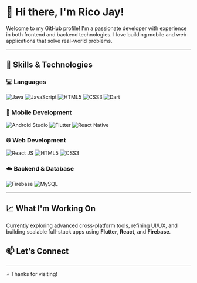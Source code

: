 # 👋 Hi there, I'm Rico Jay!

Welcome to my GitHub profile! I'm a passionate developer with experience in both frontend and backend technologies. I love building mobile and web applications that solve real-world problems.

---

## 🚀 Skills & Technologies

### 💻 Languages
![Java](https://img.shields.io/badge/Java-007396?style=for-the-badge&logo=java&logoColor=white)
![JavaScript](https://img.shields.io/badge/JavaScript-F7DF1E?style=for-the-badge&logo=javascript&logoColor=black)
![HTML5](https://img.shields.io/badge/HTML5-E34F26?style=for-the-badge&logo=html5&logoColor=white)
![CSS3](https://img.shields.io/badge/CSS3-1572B6?style=for-the-badge&logo=css3&logoColor=white)
![Dart](https://img.shields.io/badge/Dart-0175C2?style=for-the-badge&logo=dart&logoColor=white)

### 📱 Mobile Development
![Android Studio](https://img.shields.io/badge/Android_Studio-3DDC84?style=for-the-badge&logo=android-studio&logoColor=white)
![Flutter](https://img.shields.io/badge/Flutter-02569B?style=for-the-badge&logo=flutter&logoColor=white)
![React Native](https://img.shields.io/badge/React_Native-61DAFB?style=for-the-badge&logo=react&logoColor=black)

### 🌐 Web Development
![React JS](https://img.shields.io/badge/React_JS-61DAFB?style=for-the-badge&logo=react&logoColor=black)
![HTML5](https://img.shields.io/badge/HTML5-E34F26?style=for-the-badge&logo=html5&logoColor=white)
![CSS3](https://img.shields.io/badge/CSS3-1572B6?style=for-the-badge&logo=css3&logoColor=white)

### ☁️ Backend & Database
![Firebase](https://img.shields.io/badge/Firebase-FFCA28?style=for-the-badge&logo=firebase&logoColor=black)
![MySQL](https://img.shields.io/badge/MySQL-4479A1?style=for-the-badge&logo=mysql&logoColor=white)

---

## 📈 What I'm Working On
Currently exploring advanced cross-platform tools, refining UI/UX, and building scalable full-stack apps using **Flutter**, **React**, and **Firebase**.

## 📫 Let's Connect
<!-- [![LinkedIn](https://img.shields.io/badge/LinkedIn-0A66C2?style=for-the-badge&logo=linkedin&logoColor=white)](https://linkedin.com/in/yourprofile) 
[![Portfolio](https://img.shields.io/badge/Portfolio-000000?style=for-the-badge&logo=About.me&logoColor=white)](https://yourportfolio.com) -->

---

⭐ Thanks for visiting!
